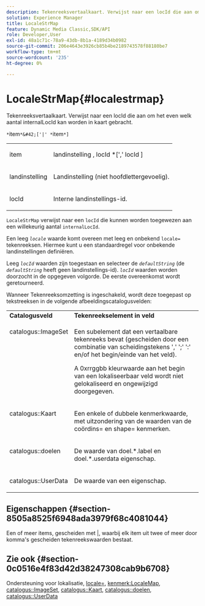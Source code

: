 ```yaml
---
description: Tekenreeksvertaalkaart. Verwijst naar een locId die aan om het even welk aantal internalLocId kan worden in kaart gebracht.
solution: Experience Manager
title: LocaleStrMap
feature: Dynamic Media Classic,SDK/API
role: Developer,User
exl-id: 48a1c71c-78a9-43db-8b1a-4189d34b0982
source-git-commit: 206e4643e3926cb85b4be2189743578f88180be7
workflow-type: tm+mt
source-wordcount: '235'
ht-degree: 0%

---
```


# LocaleStrMap{#localestrmap}

Tekenreeksvertaalkaart. Verwijst naar een locId die aan om het even welk aantal internalLocId kan worden in kaart gebracht.

`*`item`*&#42;['|' *`item`*]`

<table id="simpletable_26A9A6904C85459F89DCDD98C14139CA"> 
 <tr class="strow"> 
  <td class="stentry"> <p> <span class="varname"> item </span> </p> </td> 
  <td class="stentry"> <p> <span class="varname"> landinstelling </span>, <span class="varname"> locId </span>*[',' <span class="varname"> locId </span>] </p> </td> 
 </tr> 
 <tr class="strow"> 
  <td class="stentry"> <p> <span class="varname"> landinstelling </span> </p> </td> 
  <td class="stentry"> <p>Landinstelling (niet hoofdlettergevoelig). </p> </td> 
 </tr> 
 <tr class="strow"> 
  <td class="stentry"> <p> <span class="varname"> locId </span> </p> </td> 
  <td class="stentry"> <p>Interne landinstellings-id. </p> </td> 
 </tr> 
</table>

`LocaleStrMap` verwijst naar een `locId` die kunnen worden toegewezen aan een willekeurig aantal `internalLocId`.

Een leeg *`locale`* waarde komt overeen met leeg en onbekend `locale=` tekenreeksen. Hiermee kunt u een standaardregel voor onbekende landinstellingen definiëren.

Leeg *`locId`* waarden zijn toegestaan en selecteer de *`defaultString`* (de *`defaultString`* heeft geen landinstellings-id). *`locId`* waarden worden doorzocht in de opgegeven volgorde. De eerste overeenkomst wordt geretourneerd.

Wanneer Tekenreeksomzetting is ingeschakeld, wordt deze toegepast op tekstreeksen in de volgende afbeeldingscatalogusvelden:

<table id="table_EE0321F9890B45CA8C364178F5100D40"> 
 <tbody> 
  <tr valign="top"> 
   <td> <b>Catalogusveld</b> </td> 
   <td> <b>Tekenreekselement in veld</b> </td> 
  </tr> 
  <tr valign="top"> 
   <td> <p> <span class="codeph"> catalogus::ImageSet </span> </p> </td> 
   <td> <p>Een subelement dat een vertaalbare tekenreeks bevat (gescheiden door een combinatie van scheidingstekens ',' ';' ':' en/of het begin/einde van het veld). </p> <p>A <span class="codeph"> 0xrrggbb </span> kleurwaarde aan het begin van een lokaliseerbaar veld wordt niet gelokaliseerd en ongewijzigd doorgegeven. </p> </td> 
  </tr> 
  <tr valign="top"> 
   <td> <p> <span class="codeph"> catalogus::Kaart </span> </p> </td> 
   <td> <p>Een enkele of dubbele kenmerkwaarde, met uitzondering van de waarden van de <span class="codeph"> coördins= </span> en <span class="codeph"> shape= </span> kenmerken. </p> </td> 
  </tr> 
  <tr valign="top"> 
   <td> <p> <span class="codeph"> catalogus::doelen </span> </p> </td> 
   <td> <p>De waarde van <span class="filepath"> doel.*.label </span> en <span class="filepath"> doel.*.userdata </span> eigenschap. </p> </td> 
  </tr> 
  <tr valign="top"> 
   <td> <p> <span class="codeph"> catalogus::UserData </span> </p> </td> 
   <td> <p>De waarde van een eigenschap. </p> </td> 
  </tr> 
 </tbody> 
</table>

## Eigenschappen {#section-8505a8525f6948ada3979f68c4081044}

Een of meer items, gescheiden met |, waarbij elk item uit twee of meer door komma&#39;s gescheiden tekenreekswaarden bestaat.

## Zie ook {#section-0c0516e4f83d42d38247308cab9b6708}

Ondersteuning voor lokalisatie, [locale=](../../../../../is-api/http-ref/image-serving-api-ref/c-http-protocol-reference/c-command-reference/r-locale.md#reference-8a846b2fbc004a12821b956ed3b25cfb), [kenmerk:LocaleMap](../../../../../is-api/image-catalog/image-serving-api-ref/c-image-catalog-reference/c-attributes-reference/r-localemap.md#reference-49bbf598f8ea47c3a563755cef306318), [catalogus::ImageSet](/help/aem-is-ir-api/is-api/image-catalog/image-serving-api-ref/c-image-catalog-reference/c-image-svg-data-reference/c-image-data-reference/r-imageset-cat.md), [catalogus::Kaart](/help/aem-is-ir-api/is-api/image-catalog/image-serving-api-ref/c-image-catalog-reference/c-image-svg-data-reference/c-image-data-reference/r-map-cat.md), [catalogus::doelen](/help/aem-is-ir-api/is-api/image-catalog/image-serving-api-ref/c-image-catalog-reference/c-image-svg-data-reference/c-image-data-reference/r-targets-cat.md), [catalogus::UserData](/help/aem-is-ir-api/is-api/image-catalog/image-serving-api-ref/c-image-catalog-reference/c-image-svg-data-reference/c-image-data-reference/r-userdata-cat.md)

